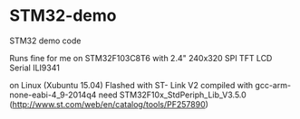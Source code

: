 # STM32-demo
STM32 demo code

Runs fine for me on STM32F103C8T6 with 2.4" 240x320 SPI TFT LCD Serial ILI9341

on Linux (Xubuntu 15.04)
Flashed with ST- Link V2 
compiled with gcc-arm-none-eabi-4_9-2014q4 
need STM32F10x_StdPeriph_Lib_V3.5.0 (http://www.st.com/web/en/catalog/tools/PF257890)
